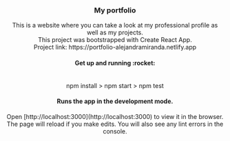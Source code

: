 <h3 align="center">My portfolio</h3>

<p align="center">This is a website where you can take a look at my professional profile as well as my projects.
<br />This project was bootstrapped with Create React App.
<br />Project link: https://portfolio-alejandramiranda.netlify.app</p>

<h4 align="center">Get up and running :rocket:</h4>
<p align="center">
<br /> npm install > npm start > npm test</p>

<h4 align="center">Runs the app in the development mode.</h4>
<p align="center">Open [http://localhost:3000](http://localhost:3000) to view it in the browser.
<br />The page will reload if you make edits. You will also see any lint errors in the console.<p>





